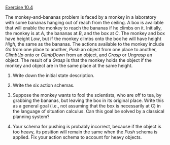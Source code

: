 [Exercise 10.4](10-4/)

The monkey-and-bananas problem is faced by a monkey in a laboratory with
some bananas hanging out of reach from the ceiling. A box is available
that will enable the monkey to reach the bananas if he climbs on it.
Initially, the monkey is at $A$, the bananas at $B$, and the box at $C$.
The monkey and box have height ${Low}$, but if the monkey climbs onto
the box he will have height ${High}$, the same as the bananas. The
actions available to the monkey include ${Go}$ from one place to
another, ${Push}$ an object from one place to another, ${ClimbUp}$
onto or ${ClimbDown}$ from an object, and ${Grasp}$ or ${Ungrasp}$
an object. The result of a ${Grasp}$ is that the monkey holds the
object if the monkey and object are in the same place at the same
height.

1.  Write down the initial state description.

2.  Write the six action schemas.

3.  Suppose the monkey wants to fool the scientists, who are off to tea,
    by grabbing the bananas, but leaving the box in its original place.
    Write this as a general goal (i.e., not assuming that the box is
    necessarily at C) in the language of situation calculus. Can this
    goal be solved by a classical planning system?

4.  Your schema for pushing is probably incorrect, because if the object
    is too heavy, its position will remain the same when the ${Push}$
    schema is applied. Fix your action schema to account for
    heavy objects.
